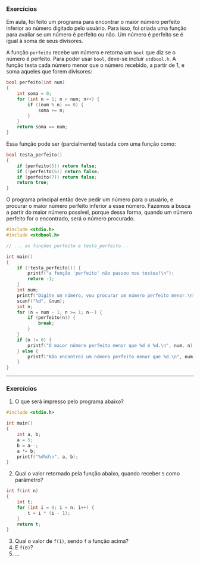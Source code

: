 ### Exercícios

Em aula, foi feito um programa para encontrar o maior número perfeito inferior ao número digitado pelo usuário.
Para isso, foi criada uma função para avaliar se um número é perfeito ou não.
Um número é perfeito se é igual à soma de seus divisores.

A função `perfeito` recebe um número e retorna um `bool` que diz se o número é perfeito.
Para poder usar `bool`, deve-se incluir `stdbool.h`.
A função testa cada número menor que o número recebido, a partir de 1, e soma aqueles que forem divisores:
```c
bool perfeito(int num)
{
    int soma = 0;
    for (int n = 1; n < num; n++) {
        if ((num % n) == 0) {
            soma += n;
        }
    }
    return soma == num;
}
```

Essa função pode ser (parcialmente) testada com uma função como:
```c
bool testa_perfeito()
{
    if (perfeito(5)) return false;
    if (!perfeito(6)) return false;
    if (perfeito(7)) return false;
    return true;
}
```
O programa principal então deve pedir um número para o usuário, e procurar o maior número perfeito inferior a esse número. Fazemos a busca a partir do maior número possível, porque dessa forma, quando um número perfeito for o encontrado, será o número procurado.
```c
#include <stdio.h>
#include <stdbool.h>

// ... as funções perfeito e testa_perfeito...

int main()
{
    if (!testa_perfeito()) {
        printf("a função 'perfeito' não passou nos testes!\n");
        return -1;
    }
    int num;
    printf("Digite um número, vou procurar um número perfeito menor.\n");
    scanf("%d", &num);
    int n;
    for (n = num - 1; n >= 1; n--) {
        if (perfeito(n)) {
            break;
        }
    }
    if (n != 0) {
        printf("O maior número perfeito menor que %d é %d.\n", num, n);
    } else {
        printf("Não encontrei um número perfeito menor que %d.\n", num);
    }
}
```

* * *

### Exercícios

1. O que será impresso pelo programa abaixo?
```c
#include <stdio.h>

int main()
{
    int a, b;
    a = 5;
    b = a--;
    a *= b;
    printf("%d%d\n", a, b);
}
```
2. Qual o valor retornado pela função abaixo, quando receber `5` como parâmetro?
```c
int f(int n)
{
    int t;
    for (int i = 0; i < n; i++) {
        t = i * (i - 1);
    }
    return t;
}
```
3. Qual o valor de `f(1)`, sendo `f` a função acima?
4. E `f(0)`?
5. ...
